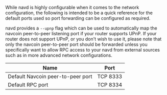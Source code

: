 While navd is highly configurable when it comes to the network configuration,
the following is intended to be a quick reference for the default ports used so
port forwarding can be configured as required.

navd provides a `--upnp` flag which can be used to automatically map the navcoin
peer-to-peer listening port if your router supports UPnP.  If your router does
not support UPnP, or you don't wish to use it, please note that only the navcoin
peer-to-peer port should be forwarded unless you specifically want to allow RPC
access to your navd from external sources such as in more advanced network
configurations.

|Name|Port|
|----|----|
|Default Navcoin peer-to-peer port|TCP 8333|
|Default RPC port|TCP 8334|
